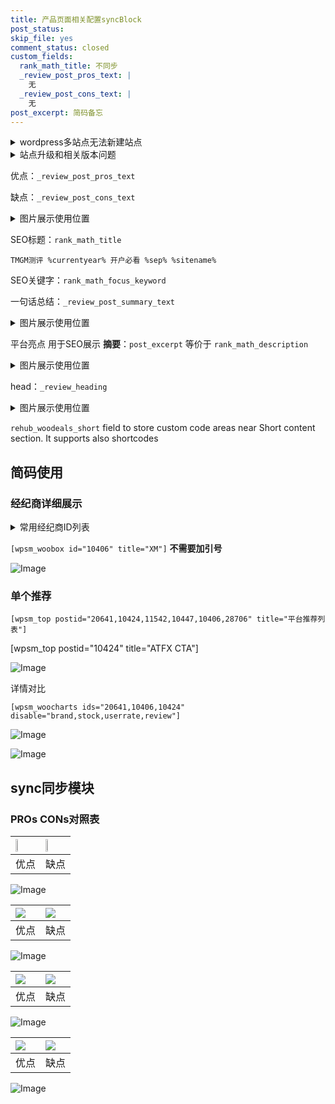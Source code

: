 ```yaml
---
title: 产品页面相关配置syncBlock
post_status: 
skip_file: yes
comment_status: closed
custom_fields:
  rank_math_title: 不同步
  _review_post_pros_text: |
    无
  _review_post_cons_text: |
    无
post_excerpt: 简码备忘
---
```

<details><summary>wordpress多站点无法新建站点</summary>

<li>和报错需要清理cookies一样的原因</li>
<li>wp-config.php里面<code>define( 'SUBDOMAIN_INSTALL', false );//子域名安装</code></li>
<li>新建子站点是用<code>define( 'SUBDOMAIN_INSTALL', true);//子域名安装</code> 完成以后，改成<code>false</code></li>
</details>

<details><summary>站点升级和相关版本问题</summary>

<p>wordpress：5.9.9
woocommerce：7.5.1
出现问题的地方：主题选项里面>><strong>Product layout >>compact style</strong></p>
<p>如何出现没有用过的字段 导致无法保存。先导出配置 然后进行修改，后面再次恢复即可。</p>
<p>出现部分字段无法显示时，需要返回默认布局后，对产品进行保存就好了。</p>
<p></p>
</details>

优点：`_review_post_pros_text`

缺点：`_review_post_cons_text`

<details><summary>图片展示使用位置</summary>

<img src="https://prod-files-secure.s3.us-west-2.amazonaws.com/39ed1227-6d7d-4570-be36-9ccd4a2c4241/f51d3d83-55d4-4bdf-9604-f37ec77ab556/Untitled.png?X-Amz-Algorithm=AWS4-HMAC-SHA256&X-Amz-Content-Sha256=UNSIGNED-PAYLOAD&X-Amz-Credential=ASIAZI2LB466QFBK6GJH%2F20250811%2Fus-west-2%2Fs3%2Faws4_request&X-Amz-Date=20250811T105518Z&X-Amz-Expires=3600&X-Amz-Security-Token=IQoJb3JpZ2luX2VjELP%2F%2F%2F%2F%2F%2F%2F%2F%2F%2FwEaCXVzLXdlc3QtMiJHMEUCIQDeGvnTbdL1jCt8yfPSN%2BS4imZpTeH23hM9MBKnbUnJXQIgWmk%2BTsdNxNxYcRy%2BNLKNRFLvyPU9wsSKhjWCJc07SaoqiAQI6%2F%2F%2F%2F%2F%2F%2F%2F%2F%2F%2FARAAGgw2Mzc0MjMxODM4MDUiDNqCE7rrfaThbhKhYCrcA%2F1oLMWn7dv6RAlnDruNj5NPM0hYPBV69fe7p6JzUJa6QVCb3PSmIGZ8UFeprydiTMUPIzmHBTon0yPwf%2FhgKPZI4mnRsxD9GvtFHSNvzkiF3TTUpqk0k8%2BwL1CRhoSyxLNBUAxPMsBSNSwx0Ham%2F2GtUexjg4y8UIcec%2BR6v5ZtsQC3PbndhebRpfRT2bTqfQf3cdAGFDXYrZHgAe9op2Hq2bO77q6gSs53p82vv75Ytn7EO3XPy6MgfQRvJu17ivZle01TV0BO2LW9osUg37wF7MBLrefmD8iMb%2BCxmz%2FOaMN5U2X4CkrtZltkvsuXsHowWbH7Bh%2FfEtvHz0mE5z72q2IL2UkD1MsNAVm6Astq7lSX49RqO4nO14dl3gyKX472Y1SVYePMvkWeovpd1EIfq%2BIziUwKfvJkaPSA%2FE2u72Ei7C4prVLwFW4pfJ7jjlnRPuz5NR9grd3tUklS7x6s0wzq3%2BtGxDvzmkYlUppxQ45WqBO35%2FmmvnQo%2BJ4%2FL%2BLbeLVbRzXw4ysuLUSH%2BD1pcQ1A5%2FQTOb2ULTmyv5o5ZthzVQVzKZkzlRobdQA%2F0bJDEuOz0t1jCVjOAhwZjOJ4DTjYTwjukn7UNqO%2BfsOy3WJv6AEFR%2B%2Fh6OdsMNeJ58QGOqUBSOydHibBBGf4WBto8OLHAm34x%2B6F4K9aDZQEB2P9o%2FZmgNlB5zt2f%2FBjASNw6XwJfs4iNC7gvInrr2EW%2BTFWf9cYPdZCK73NoRD8xF3HQYMsO980RO7e04ZOWF%2Fvf7C4YJH3Xjbk7MfEtY0%2B%2FYhsDAGD251%2FajmS9TniDvcaB%2FdcWD3y2hO%2BUxY%2BaODPfyxH%2Fw%2FpNg7vNqYeobnf%2B3%2Fpdu0C9ZhI&X-Amz-Signature=fdb10d00bb922441bc4beba05b5f3bb7a1add0c0b4ad0dee36e48fb4ba62a398&X-Amz-SignedHeaders=host&x-amz-checksum-mode=ENABLED&x-id=GetObject" alt="Image">
</details>

SEO标题：`rank_math_title`

`TMGM测评 %currentyear% 开户必看 %sep% %sitename%`

SEO关键字：`rank_math_focus_keyword`

一句话总结：`_review_post_summary_text`

<details><summary>图片展示使用位置</summary>

<img src="https://prod-files-secure.s3.us-west-2.amazonaws.com/39ed1227-6d7d-4570-be36-9ccd4a2c4241/4b96a922-296c-4f4e-8630-d1c870cbce01/Untitled.png?X-Amz-Algorithm=AWS4-HMAC-SHA256&X-Amz-Content-Sha256=UNSIGNED-PAYLOAD&X-Amz-Credential=ASIAZI2LB4664MIQMRCX%2F20250811%2Fus-west-2%2Fs3%2Faws4_request&X-Amz-Date=20250811T105521Z&X-Amz-Expires=3600&X-Amz-Security-Token=IQoJb3JpZ2luX2VjELP%2F%2F%2F%2F%2F%2F%2F%2F%2F%2FwEaCXVzLXdlc3QtMiJIMEYCIQDCy0GxVvFBPBwnxOmZGqSlQiWlncbGN6LUIDzp%2Bp%2F9WAIhAI9emK9cYXTmv7pSV%2Bb5lO7XZcJ7vVq3d2FbIBQ7uCSfKogECOz%2F%2F%2F%2F%2F%2F%2F%2F%2F%2FwEQABoMNjM3NDIzMTgzODA1IgxDF9HMnybDgjqYNA0q3AOOXC8nsoEK7zpNRR%2FpkMfaI1A1fY1DUu5DdDH5bYPYzNEao%2BQGcv%2Fie1yEQz%2F1npq6bWGGvwdIpgIICAa7PJ1cflJENrxTnoN2jUMOgUIo0WmOivetBMciRyLCe1GDCHuAdXkHy17kdABeHjAOTQF3MjQwez2FFdTDc0yE8rcsXsEDtfyYPO0pycoFjujRQLk5IlBGcCtHqlhBJckS0Q6VUFZhqXsNjSOQPBWj50wcg%2FDyatLQLI3o3e8iKg6uV4vErlzVOW%2B02Zntyc2YF1N4PaX6lMqRJnmrFLFtK88oqloJTtRhI0pscKKgx73NOW9JwJKjcBkCyKdLBuKWZgNCIcva2If%2BDkyqHJ%2FhDjWbWTEw%2BCcoXEcQDDGUvQmeqZgHNQfMRw3B96e%2F3EPDqmbrScxpK8M%2BI9oPzraPzbWc%2Fqy4ufVoAh4FzgGEcmWJ3GmdnzZdihO1PRFcSJbVbEU8RyO9y2cJZlQ%2B1nayxvgpAw6eNy3qHwvzcY6Q2po0hc51289W05kEL27BR66rUw5vdDUMwEl4iHJ%2BeZBro4ML82xh4Ej2XA1QW5Nckt6Q9Q8FfNDEsWb1Hn2ZH8Js0%2BOTlVetleHZenjkdoXmWdADIr0mZLO2HbDuUI6z9jCOiefEBjqkATP%2Bi8Lxh3cIwiD9w3XjgM2ODf55a%2B5RVk%2B6QEPox08inLZXU4Q%2BhoCzDUrEdAAPeg9BDGPYaC6T8tLBKtsHOV1k8XAxfFaog6uWF4Y8aQQsCmiTQKiOoGCg4r%2BCy6zpQP47OU9Aw3mIjPhxDhz9DWFe%2BdevWKj8TCCa36u%2FIAgsyGGRqMFDW4WUdr5lJjVCljbUUijKDK7EqkFsVACucxKcJS7b&X-Amz-Signature=0cdb22977f8fd5100cc1841e026561a5e5bb444776b1e7b4c511bb828ad95afb&X-Amz-SignedHeaders=host&x-amz-checksum-mode=ENABLED&x-id=GetObject" alt="Image">
</details>

平台亮点 用于SEO展示 **摘要**：`post_excerpt`  等价于 `rank_math_description`

<details><summary>图片展示使用位置</summary>

<img src="https://prod-files-secure.s3.us-west-2.amazonaws.com/39ed1227-6d7d-4570-be36-9ccd4a2c4241/1ee11f63-b60a-4dfe-a7a7-d58ff23b5d88/Untitled.png?X-Amz-Algorithm=AWS4-HMAC-SHA256&X-Amz-Content-Sha256=UNSIGNED-PAYLOAD&X-Amz-Credential=ASIAZI2LB466QKUSXRC4%2F20250811%2Fus-west-2%2Fs3%2Faws4_request&X-Amz-Date=20250811T105522Z&X-Amz-Expires=3600&X-Amz-Security-Token=IQoJb3JpZ2luX2VjELP%2F%2F%2F%2F%2F%2F%2F%2F%2F%2FwEaCXVzLXdlc3QtMiJHMEUCIHNk%2BGSMt0WZ%2FkEh79UNpIQNm1PQKjvlFcZpzgwmj5z5AiEAuLECdhUVZ8xnhJX%2B6we3ks8wFW0jPjvnEUgoClefxEgqiAQI6%2F%2F%2F%2F%2F%2F%2F%2F%2F%2F%2FARAAGgw2Mzc0MjMxODM4MDUiDIh7QX2c42tSuwjDoSrcA5RgllYYd1gdu6nM%2BU09TZZnSM836el4DAVCm6GFgCVO7E9TtX1Zb06uHls3qBhQ7QoLLkdG%2BMxUiIYrgzp3e5sTsHe%2BuB0sZcmLdrPW8givR3orfy7%2FxXreNfPixOmuZKJ3DcCy6BvtJ6GqOqfQjJK8%2BkFGDHvTT2ptBvHREP5eNbiXpySw16rf5ynmWIG7hAtqrC5u9RJlaiLPj9mljtx367bPnmiQ4XSNyrDBcOq%2BsJgMYSl9JYokETdvmyT%2FEfIVabtSLvfM8YNElK869EnIInHx8SR98CX1%2FL21IhKzOlZAoTmHSWiAZi5uRLdgVl1zjPnSeGRuS6nK4Im%2F%2FYFz%2FD5lGoo6MvKf%2FVymNtOeDiL2Ftt3XJg7qoMKm8QZVJ%2BIM93p1kBPh8Hz3KWRuhwC%2BayGERdoj0%2B6n8Gy8E7jo0BDoVg%2Fvf7shQBDP%2FiGPpZ4q1%2BAe%2FZPNRx76JbgH1Ne021wA7ISRdT2THsCM%2Bah86xmmEP0EbRYlAS%2F%2Bi6W8CNJ%2BcEVMqve5v%2FK77O%2B3McWonDKGPLYDVjE8cOpC5M7B15l4dJ4f3Q%2FJlQRG3KFFqNJdfvXxvt8doRss5AixU5qyGUz0UhaygM73dClXzhhcINTN0PQvrwl3dr6MMKJ58QGOqUBlFWNH77F6LZ8RtqAh%2F2nMxQGRBVJpI6aPa34GwjlU3VX%2FLxEPLDaHYNjnK99bBFenQZTVvZHoFRMekWQQSJa5%2Bps%2BZWWF%2FSYOI2696ZmaIqweSIoCy5Ws2FHs2yjk0ihxD8wXenaI68tbh3oWa3lDjWH7WMyPAFcRIu6145vcSwuP6eL9PVV%2FSdxrl7w6J4DB%2Bsn8nh%2BA3dQLcmNTZIBTpAyRaEc&X-Amz-Signature=9b26bebb78a0165d29ce9131c9270ae41409ec4ae5e06c2dfc53278ff6181968&X-Amz-SignedHeaders=host&x-amz-checksum-mode=ENABLED&x-id=GetObject" alt="Image">
<img src="https://prod-files-secure.s3.us-west-2.amazonaws.com/39ed1227-6d7d-4570-be36-9ccd4a2c4241/ad4118b5-78d8-4fbe-801e-3b29b5d99c01/Untitled.png?X-Amz-Algorithm=AWS4-HMAC-SHA256&X-Amz-Content-Sha256=UNSIGNED-PAYLOAD&X-Amz-Credential=ASIAZI2LB466QKUSXRC4%2F20250811%2Fus-west-2%2Fs3%2Faws4_request&X-Amz-Date=20250811T105522Z&X-Amz-Expires=3600&X-Amz-Security-Token=IQoJb3JpZ2luX2VjELP%2F%2F%2F%2F%2F%2F%2F%2F%2F%2FwEaCXVzLXdlc3QtMiJHMEUCIHNk%2BGSMt0WZ%2FkEh79UNpIQNm1PQKjvlFcZpzgwmj5z5AiEAuLECdhUVZ8xnhJX%2B6we3ks8wFW0jPjvnEUgoClefxEgqiAQI6%2F%2F%2F%2F%2F%2F%2F%2F%2F%2F%2FARAAGgw2Mzc0MjMxODM4MDUiDIh7QX2c42tSuwjDoSrcA5RgllYYd1gdu6nM%2BU09TZZnSM836el4DAVCm6GFgCVO7E9TtX1Zb06uHls3qBhQ7QoLLkdG%2BMxUiIYrgzp3e5sTsHe%2BuB0sZcmLdrPW8givR3orfy7%2FxXreNfPixOmuZKJ3DcCy6BvtJ6GqOqfQjJK8%2BkFGDHvTT2ptBvHREP5eNbiXpySw16rf5ynmWIG7hAtqrC5u9RJlaiLPj9mljtx367bPnmiQ4XSNyrDBcOq%2BsJgMYSl9JYokETdvmyT%2FEfIVabtSLvfM8YNElK869EnIInHx8SR98CX1%2FL21IhKzOlZAoTmHSWiAZi5uRLdgVl1zjPnSeGRuS6nK4Im%2F%2FYFz%2FD5lGoo6MvKf%2FVymNtOeDiL2Ftt3XJg7qoMKm8QZVJ%2BIM93p1kBPh8Hz3KWRuhwC%2BayGERdoj0%2B6n8Gy8E7jo0BDoVg%2Fvf7shQBDP%2FiGPpZ4q1%2BAe%2FZPNRx76JbgH1Ne021wA7ISRdT2THsCM%2Bah86xmmEP0EbRYlAS%2F%2Bi6W8CNJ%2BcEVMqve5v%2FK77O%2B3McWonDKGPLYDVjE8cOpC5M7B15l4dJ4f3Q%2FJlQRG3KFFqNJdfvXxvt8doRss5AixU5qyGUz0UhaygM73dClXzhhcINTN0PQvrwl3dr6MMKJ58QGOqUBlFWNH77F6LZ8RtqAh%2F2nMxQGRBVJpI6aPa34GwjlU3VX%2FLxEPLDaHYNjnK99bBFenQZTVvZHoFRMekWQQSJa5%2Bps%2BZWWF%2FSYOI2696ZmaIqweSIoCy5Ws2FHs2yjk0ihxD8wXenaI68tbh3oWa3lDjWH7WMyPAFcRIu6145vcSwuP6eL9PVV%2FSdxrl7w6J4DB%2Bsn8nh%2BA3dQLcmNTZIBTpAyRaEc&X-Amz-Signature=c7d85a653e0e1889ba4a733895966c7e83a7174e7f17975a36aca914c4a6008d&X-Amz-SignedHeaders=host&x-amz-checksum-mode=ENABLED&x-id=GetObject" alt="Image">
<img src="https://prod-files-secure.s3.us-west-2.amazonaws.com/39ed1227-6d7d-4570-be36-9ccd4a2c4241/a38cf7c9-a79c-4b64-9e94-13589fe0758b/Untitled.png?X-Amz-Algorithm=AWS4-HMAC-SHA256&X-Amz-Content-Sha256=UNSIGNED-PAYLOAD&X-Amz-Credential=ASIAZI2LB466QKUSXRC4%2F20250811%2Fus-west-2%2Fs3%2Faws4_request&X-Amz-Date=20250811T105522Z&X-Amz-Expires=3600&X-Amz-Security-Token=IQoJb3JpZ2luX2VjELP%2F%2F%2F%2F%2F%2F%2F%2F%2F%2FwEaCXVzLXdlc3QtMiJHMEUCIHNk%2BGSMt0WZ%2FkEh79UNpIQNm1PQKjvlFcZpzgwmj5z5AiEAuLECdhUVZ8xnhJX%2B6we3ks8wFW0jPjvnEUgoClefxEgqiAQI6%2F%2F%2F%2F%2F%2F%2F%2F%2F%2F%2FARAAGgw2Mzc0MjMxODM4MDUiDIh7QX2c42tSuwjDoSrcA5RgllYYd1gdu6nM%2BU09TZZnSM836el4DAVCm6GFgCVO7E9TtX1Zb06uHls3qBhQ7QoLLkdG%2BMxUiIYrgzp3e5sTsHe%2BuB0sZcmLdrPW8givR3orfy7%2FxXreNfPixOmuZKJ3DcCy6BvtJ6GqOqfQjJK8%2BkFGDHvTT2ptBvHREP5eNbiXpySw16rf5ynmWIG7hAtqrC5u9RJlaiLPj9mljtx367bPnmiQ4XSNyrDBcOq%2BsJgMYSl9JYokETdvmyT%2FEfIVabtSLvfM8YNElK869EnIInHx8SR98CX1%2FL21IhKzOlZAoTmHSWiAZi5uRLdgVl1zjPnSeGRuS6nK4Im%2F%2FYFz%2FD5lGoo6MvKf%2FVymNtOeDiL2Ftt3XJg7qoMKm8QZVJ%2BIM93p1kBPh8Hz3KWRuhwC%2BayGERdoj0%2B6n8Gy8E7jo0BDoVg%2Fvf7shQBDP%2FiGPpZ4q1%2BAe%2FZPNRx76JbgH1Ne021wA7ISRdT2THsCM%2Bah86xmmEP0EbRYlAS%2F%2Bi6W8CNJ%2BcEVMqve5v%2FK77O%2B3McWonDKGPLYDVjE8cOpC5M7B15l4dJ4f3Q%2FJlQRG3KFFqNJdfvXxvt8doRss5AixU5qyGUz0UhaygM73dClXzhhcINTN0PQvrwl3dr6MMKJ58QGOqUBlFWNH77F6LZ8RtqAh%2F2nMxQGRBVJpI6aPa34GwjlU3VX%2FLxEPLDaHYNjnK99bBFenQZTVvZHoFRMekWQQSJa5%2Bps%2BZWWF%2FSYOI2696ZmaIqweSIoCy5Ws2FHs2yjk0ihxD8wXenaI68tbh3oWa3lDjWH7WMyPAFcRIu6145vcSwuP6eL9PVV%2FSdxrl7w6J4DB%2Bsn8nh%2BA3dQLcmNTZIBTpAyRaEc&X-Amz-Signature=efdb1760d4b4f6fb9d1a20ee9f7b5dc1eb57062763c38bcade91d65447896f8f&X-Amz-SignedHeaders=host&x-amz-checksum-mode=ENABLED&x-id=GetObject" alt="Image">
<img src="https://prod-files-secure.s3.us-west-2.amazonaws.com/39ed1227-6d7d-4570-be36-9ccd4a2c4241/7da6fc1e-d2ac-42ae-8c75-cb5749aa18f6/Untitled.png?X-Amz-Algorithm=AWS4-HMAC-SHA256&X-Amz-Content-Sha256=UNSIGNED-PAYLOAD&X-Amz-Credential=ASIAZI2LB466QKUSXRC4%2F20250811%2Fus-west-2%2Fs3%2Faws4_request&X-Amz-Date=20250811T105522Z&X-Amz-Expires=3600&X-Amz-Security-Token=IQoJb3JpZ2luX2VjELP%2F%2F%2F%2F%2F%2F%2F%2F%2F%2FwEaCXVzLXdlc3QtMiJHMEUCIHNk%2BGSMt0WZ%2FkEh79UNpIQNm1PQKjvlFcZpzgwmj5z5AiEAuLECdhUVZ8xnhJX%2B6we3ks8wFW0jPjvnEUgoClefxEgqiAQI6%2F%2F%2F%2F%2F%2F%2F%2F%2F%2F%2FARAAGgw2Mzc0MjMxODM4MDUiDIh7QX2c42tSuwjDoSrcA5RgllYYd1gdu6nM%2BU09TZZnSM836el4DAVCm6GFgCVO7E9TtX1Zb06uHls3qBhQ7QoLLkdG%2BMxUiIYrgzp3e5sTsHe%2BuB0sZcmLdrPW8givR3orfy7%2FxXreNfPixOmuZKJ3DcCy6BvtJ6GqOqfQjJK8%2BkFGDHvTT2ptBvHREP5eNbiXpySw16rf5ynmWIG7hAtqrC5u9RJlaiLPj9mljtx367bPnmiQ4XSNyrDBcOq%2BsJgMYSl9JYokETdvmyT%2FEfIVabtSLvfM8YNElK869EnIInHx8SR98CX1%2FL21IhKzOlZAoTmHSWiAZi5uRLdgVl1zjPnSeGRuS6nK4Im%2F%2FYFz%2FD5lGoo6MvKf%2FVymNtOeDiL2Ftt3XJg7qoMKm8QZVJ%2BIM93p1kBPh8Hz3KWRuhwC%2BayGERdoj0%2B6n8Gy8E7jo0BDoVg%2Fvf7shQBDP%2FiGPpZ4q1%2BAe%2FZPNRx76JbgH1Ne021wA7ISRdT2THsCM%2Bah86xmmEP0EbRYlAS%2F%2Bi6W8CNJ%2BcEVMqve5v%2FK77O%2B3McWonDKGPLYDVjE8cOpC5M7B15l4dJ4f3Q%2FJlQRG3KFFqNJdfvXxvt8doRss5AixU5qyGUz0UhaygM73dClXzhhcINTN0PQvrwl3dr6MMKJ58QGOqUBlFWNH77F6LZ8RtqAh%2F2nMxQGRBVJpI6aPa34GwjlU3VX%2FLxEPLDaHYNjnK99bBFenQZTVvZHoFRMekWQQSJa5%2Bps%2BZWWF%2FSYOI2696ZmaIqweSIoCy5Ws2FHs2yjk0ihxD8wXenaI68tbh3oWa3lDjWH7WMyPAFcRIu6145vcSwuP6eL9PVV%2FSdxrl7w6J4DB%2Bsn8nh%2BA3dQLcmNTZIBTpAyRaEc&X-Amz-Signature=a019db2d67806556cde16a35858b1d70aaeb8ddd4bf87cfe000bf116cf180261&X-Amz-SignedHeaders=host&x-amz-checksum-mode=ENABLED&x-id=GetObject" alt="Image">
<img src="https://prod-files-secure.s3.us-west-2.amazonaws.com/39ed1227-6d7d-4570-be36-9ccd4a2c4241/7e97f40a-eaee-47f5-b2f9-475f96808fa7/Untitled.png?X-Amz-Algorithm=AWS4-HMAC-SHA256&X-Amz-Content-Sha256=UNSIGNED-PAYLOAD&X-Amz-Credential=ASIAZI2LB466QKUSXRC4%2F20250811%2Fus-west-2%2Fs3%2Faws4_request&X-Amz-Date=20250811T105522Z&X-Amz-Expires=3600&X-Amz-Security-Token=IQoJb3JpZ2luX2VjELP%2F%2F%2F%2F%2F%2F%2F%2F%2F%2FwEaCXVzLXdlc3QtMiJHMEUCIHNk%2BGSMt0WZ%2FkEh79UNpIQNm1PQKjvlFcZpzgwmj5z5AiEAuLECdhUVZ8xnhJX%2B6we3ks8wFW0jPjvnEUgoClefxEgqiAQI6%2F%2F%2F%2F%2F%2F%2F%2F%2F%2F%2FARAAGgw2Mzc0MjMxODM4MDUiDIh7QX2c42tSuwjDoSrcA5RgllYYd1gdu6nM%2BU09TZZnSM836el4DAVCm6GFgCVO7E9TtX1Zb06uHls3qBhQ7QoLLkdG%2BMxUiIYrgzp3e5sTsHe%2BuB0sZcmLdrPW8givR3orfy7%2FxXreNfPixOmuZKJ3DcCy6BvtJ6GqOqfQjJK8%2BkFGDHvTT2ptBvHREP5eNbiXpySw16rf5ynmWIG7hAtqrC5u9RJlaiLPj9mljtx367bPnmiQ4XSNyrDBcOq%2BsJgMYSl9JYokETdvmyT%2FEfIVabtSLvfM8YNElK869EnIInHx8SR98CX1%2FL21IhKzOlZAoTmHSWiAZi5uRLdgVl1zjPnSeGRuS6nK4Im%2F%2FYFz%2FD5lGoo6MvKf%2FVymNtOeDiL2Ftt3XJg7qoMKm8QZVJ%2BIM93p1kBPh8Hz3KWRuhwC%2BayGERdoj0%2B6n8Gy8E7jo0BDoVg%2Fvf7shQBDP%2FiGPpZ4q1%2BAe%2FZPNRx76JbgH1Ne021wA7ISRdT2THsCM%2Bah86xmmEP0EbRYlAS%2F%2Bi6W8CNJ%2BcEVMqve5v%2FK77O%2B3McWonDKGPLYDVjE8cOpC5M7B15l4dJ4f3Q%2FJlQRG3KFFqNJdfvXxvt8doRss5AixU5qyGUz0UhaygM73dClXzhhcINTN0PQvrwl3dr6MMKJ58QGOqUBlFWNH77F6LZ8RtqAh%2F2nMxQGRBVJpI6aPa34GwjlU3VX%2FLxEPLDaHYNjnK99bBFenQZTVvZHoFRMekWQQSJa5%2Bps%2BZWWF%2FSYOI2696ZmaIqweSIoCy5Ws2FHs2yjk0ihxD8wXenaI68tbh3oWa3lDjWH7WMyPAFcRIu6145vcSwuP6eL9PVV%2FSdxrl7w6J4DB%2Bsn8nh%2BA3dQLcmNTZIBTpAyRaEc&X-Amz-Signature=f74a9bc6dab31ab06d69a0fdf0fbe87fc36bd58418e97bf51942c43bd5a9a401&X-Amz-SignedHeaders=host&x-amz-checksum-mode=ENABLED&x-id=GetObject" alt="Image">
</details>

head：`_review_heading`

<details><summary>图片展示使用位置</summary>

<img src="https://prod-files-secure.s3.us-west-2.amazonaws.com/39ed1227-6d7d-4570-be36-9ccd4a2c4241/3a4650ad-9887-415c-889a-edd51fa54f27/Untitled.png?X-Amz-Algorithm=AWS4-HMAC-SHA256&X-Amz-Content-Sha256=UNSIGNED-PAYLOAD&X-Amz-Credential=ASIAZI2LB466ZE77EOMK%2F20250811%2Fus-west-2%2Fs3%2Faws4_request&X-Amz-Date=20250811T105522Z&X-Amz-Expires=3600&X-Amz-Security-Token=IQoJb3JpZ2luX2VjELP%2F%2F%2F%2F%2F%2F%2F%2F%2F%2FwEaCXVzLXdlc3QtMiJHMEUCIQDD%2BrezoH2wh7epDFW6gxhMrCMoTTWG6IEJx2PNTo733gIgaFSWAnsseNaHf34XIL6EywZLRV74Y30f%2FA%2FEYID0Gf8qiAQI6%2F%2F%2F%2F%2F%2F%2F%2F%2F%2F%2FARAAGgw2Mzc0MjMxODM4MDUiDP4mvixC%2BBMkynftvyrcAxuVDI9tNv5xYW4OuSrSAisgUAdFdC3lKR8fZuxEUhk1qjHRfGlXV9xxiiLV3giUWDwYX%2BN4uM%2FeHH1pMTnxxXBzTiJGRzLFGvva4sqlxwE6t34dZy%2ByAxBI%2BBKCvDmRdQLFUqr8QgICLKpvqWXu3hC11CKSuylq81%2BoXWa0kXGxty%2Fa4eqMy5%2BVUaMXQ4llx41meZozovPQIs%2Fqo91b9KJ%2FsBSTiAaeXg0A%2FcD3R5%2BHkRCDMUJ0%2F1NIXWDO11f2NEs1hcj5Qifd9uQ8pO5aMAYUO9UaXxbkBbz9QTMhTn1WbYJtALtKlK2rZAS6OFtBmltZs7Noe2ZZjFuo4Pn5QnUeOFaTSIOCjHCT0wAKXWyBgZD%2Bd56F0mvZfqh%2FAwexwVNxx7BR0LbXIpakx%2BQGnw61wOxQ58ooNJ6waIGseyfoGFG7TPGV9I%2F11oCykEPbdRpOoWMn0YpCnZ3lNX0sDFWkrgVVD7nS2lk1ucBu4rVWxLLYRYj2hvxqZQVQW0W2ytHWoIJoAfb3OzZPZQaCCle0SPXy3BTgfj34uFbBoP%2FhmdqptUV8Ha%2FdarUXLa5Pi%2BWkW%2BENKCLVJ8D%2B531zOHWfhj%2BrVCEoNoy3P9BNiTemBSeu1FApT%2BOAbm0AMImJ58QGOqUBorCRI%2BvAHs7sT4q6ERtK%2FjlYpF8nO6t3%2BR%2BGQMXZAjNqAcU4%2FwEQBbk3sh%2F7fk1uCD6u7UlOKXMmL5HwfgSmX%2BzEcGaeVDrtcqR1cAZf4Y4shhctv2sVLUVsT4LdpQM6CCFN%2FuG55E0Rg2EPPyAqFFM1rQX5OijWAWegvuFiSiuo3X06wvyCs1notRVm1%2F1Qmy0exA5ykAh93tfBHNLNTjnUWQMg&X-Amz-Signature=ed62552804e94ba84268097e062ffb63441e613c5244b197047e2cec6423a30c&X-Amz-SignedHeaders=host&x-amz-checksum-mode=ENABLED&x-id=GetObject" alt="Image">
</details>

`rehub_woodeals_short`	field to store custom code areas near Short content section. It supports also shortcodes



## 简码使用

### 经纪商详细展示

<details><summary>常用经纪商ID列表</summary>

<pre><code class="php">嘉盛 ===> 20641  [wpsm_woobox id="20641" title="嘉盛"]
易信easymarkets ===> 11542  [wpsm_woobox id="11542" title="易信easymarkets"]
ATFX外汇 ===> 10424  [wpsm_woobox id="10424" title="ATFX"]
XM ===> 10406  [wpsm_woobox id="10406" title="XM"]
TMGM ===> 29622  [wpsm_woobox id="29622" title="TMGM"]
HYCM ===> 10447  [wpsm_woobox id="10447" title="HYCM"]
fpmarkets澳福外汇 ===> 20639  [wpsm_woobox id="20639" title="fpmarkets澳福外汇"]</code></pre>
</details>

`[wpsm_woobox id="10406" title="XM"]` **不需要加引号**

![Image](https://prod-files-secure.s3.us-west-2.amazonaws.com/39ed1227-6d7d-4570-be36-9ccd4a2c4241/4f898f9d-0fa7-4e43-acd3-ac6bc7be575a/Untitled.png?X-Amz-Algorithm=AWS4-HMAC-SHA256&X-Amz-Content-Sha256=UNSIGNED-PAYLOAD&X-Amz-Credential=ASIAZI2LB466YAB2UGJ2%2F20250811%2Fus-west-2%2Fs3%2Faws4_request&X-Amz-Date=20250811T105517Z&X-Amz-Expires=3600&X-Amz-Security-Token=IQoJb3JpZ2luX2VjELP%2F%2F%2F%2F%2F%2F%2F%2F%2F%2FwEaCXVzLXdlc3QtMiJGMEQCIA%2FgOSbyVwrXcGadWolQ4nTq6CN7tUwvFbJuVklSry0iAiBzFB0yYqQPycliRXz%2FWGSDcm5s4wO4c%2FHyNBLtWRVmQyqIBAjs%2F%2F%2F%2F%2F%2F%2F%2F%2F%2F8BEAAaDDYzNzQyMzE4MzgwNSIMwgDtHpoWcWypGSyRKtwDITV2h2YnuFdDm1zVJdE7yo4bF5HjQ2VZ7Icr%2BmpA9K0tGBJrkJR%2FctB7qXejgzYkIWcndio77RY5l2tjkBvPa8O4nbsAwaPT9NDl6o4tuZrHD441yNwP7McqrDYOptfNjv1sv1r84KqWZiBBSej1k7a%2FVOCkdc%2BLcUy8CyvQCSa37DbVIrl2VllRbJimmVWue50zd4UDhv%2Fb8udZevEfhwYVc7s4oq7Ls6CrCuleneVjJEMCm7c%2BLkXlXZcbqqJhPBESAMX6rW3kI7NwbZHKn%2Be7dWOMeUEJ1Uc32oHOHASq5PUgHNJCqDKcEx4OqSfgsZi67rfdfur4MLRc1OZDBtI%2FGOHYcRFUtgIqgiUnLtoYv4drCn4zZ9120LeMmgraq0PPFtCaFlEqMn7%2F1Z7oYbolu5xo2FjStHbyalSY7gwKXA4I7O6itiVYAHCXlAtIrihkkRDMLZ0Wia8TqgA7qeUQmbyQHbAhETj5Oi%2BhAaGTmuSxOaJznFR%2F1vbTfEr%2Bn312FaIRwg4BeXcRYQscF1tWNidrkpzZD3uHujh0r3YSeWOhZVajldH%2FRyOJC6uuNgnzPMOBMGIL%2Bgeu0Qm4JU3GHS%2FjPt3E%2Bn5zXU12DCba8%2BM2%2B5dS0K9mTXkw7YjnxAY6pgE75leeZO6sfIJwsCiQb8PBZkaOpejaDm0kfcBWii6EeUYbZ1fv7czEsAYzAzAkMwgxIfnrt7Jegw9VwgS%2FuwhE90YCc3hMOT05IhPwTHjfU0tLHEByyemoeknduPJgQL4EWHu%2BQDuvOTDqmZbar%2FnxuBdQM%2Bixk%2B1ogjYmwZH1ecMi1DY5alkz3lsdlGcrw4Tp2Iyds88W2QN6VMKefy0IzXdCWQsV&X-Amz-Signature=d7119d76967c30b728f53d554dfdc4ef725b555ec7adb88a3ca5be6c3397f3c9&X-Amz-SignedHeaders=host&x-amz-checksum-mode=ENABLED&x-id=GetObject)

### 单个推荐
`[wpsm_top postid="20641,10424,11542,10447,10406,28706" title="平台推荐列表"]`

[wpsm_top postid="10424" title="ATFX CTA"]

![Image](https://prod-files-secure.s3.us-west-2.amazonaws.com/39ed1227-6d7d-4570-be36-9ccd4a2c4241/5ac620dc-51a8-48b6-b55d-91f47299193c/Untitled.png?X-Amz-Algorithm=AWS4-HMAC-SHA256&X-Amz-Content-Sha256=UNSIGNED-PAYLOAD&X-Amz-Credential=ASIAZI2LB466YAB2UGJ2%2F20250811%2Fus-west-2%2Fs3%2Faws4_request&X-Amz-Date=20250811T105517Z&X-Amz-Expires=3600&X-Amz-Security-Token=IQoJb3JpZ2luX2VjELP%2F%2F%2F%2F%2F%2F%2F%2F%2F%2FwEaCXVzLXdlc3QtMiJGMEQCIA%2FgOSbyVwrXcGadWolQ4nTq6CN7tUwvFbJuVklSry0iAiBzFB0yYqQPycliRXz%2FWGSDcm5s4wO4c%2FHyNBLtWRVmQyqIBAjs%2F%2F%2F%2F%2F%2F%2F%2F%2F%2F8BEAAaDDYzNzQyMzE4MzgwNSIMwgDtHpoWcWypGSyRKtwDITV2h2YnuFdDm1zVJdE7yo4bF5HjQ2VZ7Icr%2BmpA9K0tGBJrkJR%2FctB7qXejgzYkIWcndio77RY5l2tjkBvPa8O4nbsAwaPT9NDl6o4tuZrHD441yNwP7McqrDYOptfNjv1sv1r84KqWZiBBSej1k7a%2FVOCkdc%2BLcUy8CyvQCSa37DbVIrl2VllRbJimmVWue50zd4UDhv%2Fb8udZevEfhwYVc7s4oq7Ls6CrCuleneVjJEMCm7c%2BLkXlXZcbqqJhPBESAMX6rW3kI7NwbZHKn%2Be7dWOMeUEJ1Uc32oHOHASq5PUgHNJCqDKcEx4OqSfgsZi67rfdfur4MLRc1OZDBtI%2FGOHYcRFUtgIqgiUnLtoYv4drCn4zZ9120LeMmgraq0PPFtCaFlEqMn7%2F1Z7oYbolu5xo2FjStHbyalSY7gwKXA4I7O6itiVYAHCXlAtIrihkkRDMLZ0Wia8TqgA7qeUQmbyQHbAhETj5Oi%2BhAaGTmuSxOaJznFR%2F1vbTfEr%2Bn312FaIRwg4BeXcRYQscF1tWNidrkpzZD3uHujh0r3YSeWOhZVajldH%2FRyOJC6uuNgnzPMOBMGIL%2Bgeu0Qm4JU3GHS%2FjPt3E%2Bn5zXU12DCba8%2BM2%2B5dS0K9mTXkw7YjnxAY6pgE75leeZO6sfIJwsCiQb8PBZkaOpejaDm0kfcBWii6EeUYbZ1fv7czEsAYzAzAkMwgxIfnrt7Jegw9VwgS%2FuwhE90YCc3hMOT05IhPwTHjfU0tLHEByyemoeknduPJgQL4EWHu%2BQDuvOTDqmZbar%2FnxuBdQM%2Bixk%2B1ogjYmwZH1ecMi1DY5alkz3lsdlGcrw4Tp2Iyds88W2QN6VMKefy0IzXdCWQsV&X-Amz-Signature=e2b4b8ec860ab1a0053cc6b3446593b7c7014d6ed234503fc4bc99a9fa5c7661&X-Amz-SignedHeaders=host&x-amz-checksum-mode=ENABLED&x-id=GetObject)

详情对比

`[wpsm_woocharts ids="20641,10406,10424" disable="brand,stock,userrate,review"]`

![Image](https://prod-files-secure.s3.us-west-2.amazonaws.com/39ed1227-6d7d-4570-be36-9ccd4a2c4241/bf3ba45f-b9f3-4295-8aef-b4a495fd25f4/Untitled.png?X-Amz-Algorithm=AWS4-HMAC-SHA256&X-Amz-Content-Sha256=UNSIGNED-PAYLOAD&X-Amz-Credential=ASIAZI2LB466YAB2UGJ2%2F20250811%2Fus-west-2%2Fs3%2Faws4_request&X-Amz-Date=20250811T105517Z&X-Amz-Expires=3600&X-Amz-Security-Token=IQoJb3JpZ2luX2VjELP%2F%2F%2F%2F%2F%2F%2F%2F%2F%2FwEaCXVzLXdlc3QtMiJGMEQCIA%2FgOSbyVwrXcGadWolQ4nTq6CN7tUwvFbJuVklSry0iAiBzFB0yYqQPycliRXz%2FWGSDcm5s4wO4c%2FHyNBLtWRVmQyqIBAjs%2F%2F%2F%2F%2F%2F%2F%2F%2F%2F8BEAAaDDYzNzQyMzE4MzgwNSIMwgDtHpoWcWypGSyRKtwDITV2h2YnuFdDm1zVJdE7yo4bF5HjQ2VZ7Icr%2BmpA9K0tGBJrkJR%2FctB7qXejgzYkIWcndio77RY5l2tjkBvPa8O4nbsAwaPT9NDl6o4tuZrHD441yNwP7McqrDYOptfNjv1sv1r84KqWZiBBSej1k7a%2FVOCkdc%2BLcUy8CyvQCSa37DbVIrl2VllRbJimmVWue50zd4UDhv%2Fb8udZevEfhwYVc7s4oq7Ls6CrCuleneVjJEMCm7c%2BLkXlXZcbqqJhPBESAMX6rW3kI7NwbZHKn%2Be7dWOMeUEJ1Uc32oHOHASq5PUgHNJCqDKcEx4OqSfgsZi67rfdfur4MLRc1OZDBtI%2FGOHYcRFUtgIqgiUnLtoYv4drCn4zZ9120LeMmgraq0PPFtCaFlEqMn7%2F1Z7oYbolu5xo2FjStHbyalSY7gwKXA4I7O6itiVYAHCXlAtIrihkkRDMLZ0Wia8TqgA7qeUQmbyQHbAhETj5Oi%2BhAaGTmuSxOaJznFR%2F1vbTfEr%2Bn312FaIRwg4BeXcRYQscF1tWNidrkpzZD3uHujh0r3YSeWOhZVajldH%2FRyOJC6uuNgnzPMOBMGIL%2Bgeu0Qm4JU3GHS%2FjPt3E%2Bn5zXU12DCba8%2BM2%2B5dS0K9mTXkw7YjnxAY6pgE75leeZO6sfIJwsCiQb8PBZkaOpejaDm0kfcBWii6EeUYbZ1fv7czEsAYzAzAkMwgxIfnrt7Jegw9VwgS%2FuwhE90YCc3hMOT05IhPwTHjfU0tLHEByyemoeknduPJgQL4EWHu%2BQDuvOTDqmZbar%2FnxuBdQM%2Bixk%2B1ogjYmwZH1ecMi1DY5alkz3lsdlGcrw4Tp2Iyds88W2QN6VMKefy0IzXdCWQsV&X-Amz-Signature=697197a9bf2e37616a71f0b4414fee4cec56fe89255d02a9de921d822fbab0a7&X-Amz-SignedHeaders=host&x-amz-checksum-mode=ENABLED&x-id=GetObject)

![Image](https://prod-files-secure.s3.us-west-2.amazonaws.com/39ed1227-6d7d-4570-be36-9ccd4a2c4241/30bc56ef-f383-4b48-9768-2ebc9e436ec0/Untitled.png?X-Amz-Algorithm=AWS4-HMAC-SHA256&X-Amz-Content-Sha256=UNSIGNED-PAYLOAD&X-Amz-Credential=ASIAZI2LB466YAB2UGJ2%2F20250811%2Fus-west-2%2Fs3%2Faws4_request&X-Amz-Date=20250811T105517Z&X-Amz-Expires=3600&X-Amz-Security-Token=IQoJb3JpZ2luX2VjELP%2F%2F%2F%2F%2F%2F%2F%2F%2F%2FwEaCXVzLXdlc3QtMiJGMEQCIA%2FgOSbyVwrXcGadWolQ4nTq6CN7tUwvFbJuVklSry0iAiBzFB0yYqQPycliRXz%2FWGSDcm5s4wO4c%2FHyNBLtWRVmQyqIBAjs%2F%2F%2F%2F%2F%2F%2F%2F%2F%2F8BEAAaDDYzNzQyMzE4MzgwNSIMwgDtHpoWcWypGSyRKtwDITV2h2YnuFdDm1zVJdE7yo4bF5HjQ2VZ7Icr%2BmpA9K0tGBJrkJR%2FctB7qXejgzYkIWcndio77RY5l2tjkBvPa8O4nbsAwaPT9NDl6o4tuZrHD441yNwP7McqrDYOptfNjv1sv1r84KqWZiBBSej1k7a%2FVOCkdc%2BLcUy8CyvQCSa37DbVIrl2VllRbJimmVWue50zd4UDhv%2Fb8udZevEfhwYVc7s4oq7Ls6CrCuleneVjJEMCm7c%2BLkXlXZcbqqJhPBESAMX6rW3kI7NwbZHKn%2Be7dWOMeUEJ1Uc32oHOHASq5PUgHNJCqDKcEx4OqSfgsZi67rfdfur4MLRc1OZDBtI%2FGOHYcRFUtgIqgiUnLtoYv4drCn4zZ9120LeMmgraq0PPFtCaFlEqMn7%2F1Z7oYbolu5xo2FjStHbyalSY7gwKXA4I7O6itiVYAHCXlAtIrihkkRDMLZ0Wia8TqgA7qeUQmbyQHbAhETj5Oi%2BhAaGTmuSxOaJznFR%2F1vbTfEr%2Bn312FaIRwg4BeXcRYQscF1tWNidrkpzZD3uHujh0r3YSeWOhZVajldH%2FRyOJC6uuNgnzPMOBMGIL%2Bgeu0Qm4JU3GHS%2FjPt3E%2Bn5zXU12DCba8%2BM2%2B5dS0K9mTXkw7YjnxAY6pgE75leeZO6sfIJwsCiQb8PBZkaOpejaDm0kfcBWii6EeUYbZ1fv7czEsAYzAzAkMwgxIfnrt7Jegw9VwgS%2FuwhE90YCc3hMOT05IhPwTHjfU0tLHEByyemoeknduPJgQL4EWHu%2BQDuvOTDqmZbar%2FnxuBdQM%2Bixk%2B1ogjYmwZH1ecMi1DY5alkz3lsdlGcrw4Tp2Iyds88W2QN6VMKefy0IzXdCWQsV&X-Amz-Signature=c7e5a2132be042e78317166f96d1da5aea79aba28bc493c489124fc1a784cf27&X-Amz-SignedHeaders=host&x-amz-checksum-mode=ENABLED&x-id=GetObject)

## sync同步模块

### PROs CONs对照表

| <img src="https://cdn.ifttt.fun/gh/jarlin8/OSS@main/icons/customize/pros.svg" height="auto" width="37.3%"> | <img src="https://cdn.ifttt.fun/gh/jarlin8/OSS@main/icons/customize/cons.svg" height="auto" width="28.8%"> |
| :--- | :--- |
| 优点 | 缺点 |

![Image](https://prod-files-secure.s3.us-west-2.amazonaws.com/39ed1227-6d7d-4570-be36-9ccd4a2c4241/8742b755-dfb5-4004-9a5f-d6e561664bd8/Untitled.png?X-Amz-Algorithm=AWS4-HMAC-SHA256&X-Amz-Content-Sha256=UNSIGNED-PAYLOAD&X-Amz-Credential=ASIAZI2LB466YAB2UGJ2%2F20250811%2Fus-west-2%2Fs3%2Faws4_request&X-Amz-Date=20250811T105517Z&X-Amz-Expires=3600&X-Amz-Security-Token=IQoJb3JpZ2luX2VjELP%2F%2F%2F%2F%2F%2F%2F%2F%2F%2FwEaCXVzLXdlc3QtMiJGMEQCIA%2FgOSbyVwrXcGadWolQ4nTq6CN7tUwvFbJuVklSry0iAiBzFB0yYqQPycliRXz%2FWGSDcm5s4wO4c%2FHyNBLtWRVmQyqIBAjs%2F%2F%2F%2F%2F%2F%2F%2F%2F%2F8BEAAaDDYzNzQyMzE4MzgwNSIMwgDtHpoWcWypGSyRKtwDITV2h2YnuFdDm1zVJdE7yo4bF5HjQ2VZ7Icr%2BmpA9K0tGBJrkJR%2FctB7qXejgzYkIWcndio77RY5l2tjkBvPa8O4nbsAwaPT9NDl6o4tuZrHD441yNwP7McqrDYOptfNjv1sv1r84KqWZiBBSej1k7a%2FVOCkdc%2BLcUy8CyvQCSa37DbVIrl2VllRbJimmVWue50zd4UDhv%2Fb8udZevEfhwYVc7s4oq7Ls6CrCuleneVjJEMCm7c%2BLkXlXZcbqqJhPBESAMX6rW3kI7NwbZHKn%2Be7dWOMeUEJ1Uc32oHOHASq5PUgHNJCqDKcEx4OqSfgsZi67rfdfur4MLRc1OZDBtI%2FGOHYcRFUtgIqgiUnLtoYv4drCn4zZ9120LeMmgraq0PPFtCaFlEqMn7%2F1Z7oYbolu5xo2FjStHbyalSY7gwKXA4I7O6itiVYAHCXlAtIrihkkRDMLZ0Wia8TqgA7qeUQmbyQHbAhETj5Oi%2BhAaGTmuSxOaJznFR%2F1vbTfEr%2Bn312FaIRwg4BeXcRYQscF1tWNidrkpzZD3uHujh0r3YSeWOhZVajldH%2FRyOJC6uuNgnzPMOBMGIL%2Bgeu0Qm4JU3GHS%2FjPt3E%2Bn5zXU12DCba8%2BM2%2B5dS0K9mTXkw7YjnxAY6pgE75leeZO6sfIJwsCiQb8PBZkaOpejaDm0kfcBWii6EeUYbZ1fv7czEsAYzAzAkMwgxIfnrt7Jegw9VwgS%2FuwhE90YCc3hMOT05IhPwTHjfU0tLHEByyemoeknduPJgQL4EWHu%2BQDuvOTDqmZbar%2FnxuBdQM%2Bixk%2B1ogjYmwZH1ecMi1DY5alkz3lsdlGcrw4Tp2Iyds88W2QN6VMKefy0IzXdCWQsV&X-Amz-Signature=77072339606b52ff1c41da75aae90a56b696464d7942cd5c3ed9acbd8abc9b08&X-Amz-SignedHeaders=host&x-amz-checksum-mode=ENABLED&x-id=GetObject)

| <img src="https://cdn.ifttt.fun/gh/jarlin8/OSS@main/icons/customize/pros1.svg" height="auto"> | <img src="https://cdn.ifttt.fun/gh/jarlin8/OSS@main/icons/customize/cons1.svg" height="auto"> |
| :--- | :--- |
| 优点 | 缺点 |

![Image](https://prod-files-secure.s3.us-west-2.amazonaws.com/39ed1227-6d7d-4570-be36-9ccd4a2c4241/806358f8-c9c4-4e17-bb35-c6c76a5397a5/Untitled.png?X-Amz-Algorithm=AWS4-HMAC-SHA256&X-Amz-Content-Sha256=UNSIGNED-PAYLOAD&X-Amz-Credential=ASIAZI2LB466YAB2UGJ2%2F20250811%2Fus-west-2%2Fs3%2Faws4_request&X-Amz-Date=20250811T105517Z&X-Amz-Expires=3600&X-Amz-Security-Token=IQoJb3JpZ2luX2VjELP%2F%2F%2F%2F%2F%2F%2F%2F%2F%2FwEaCXVzLXdlc3QtMiJGMEQCIA%2FgOSbyVwrXcGadWolQ4nTq6CN7tUwvFbJuVklSry0iAiBzFB0yYqQPycliRXz%2FWGSDcm5s4wO4c%2FHyNBLtWRVmQyqIBAjs%2F%2F%2F%2F%2F%2F%2F%2F%2F%2F8BEAAaDDYzNzQyMzE4MzgwNSIMwgDtHpoWcWypGSyRKtwDITV2h2YnuFdDm1zVJdE7yo4bF5HjQ2VZ7Icr%2BmpA9K0tGBJrkJR%2FctB7qXejgzYkIWcndio77RY5l2tjkBvPa8O4nbsAwaPT9NDl6o4tuZrHD441yNwP7McqrDYOptfNjv1sv1r84KqWZiBBSej1k7a%2FVOCkdc%2BLcUy8CyvQCSa37DbVIrl2VllRbJimmVWue50zd4UDhv%2Fb8udZevEfhwYVc7s4oq7Ls6CrCuleneVjJEMCm7c%2BLkXlXZcbqqJhPBESAMX6rW3kI7NwbZHKn%2Be7dWOMeUEJ1Uc32oHOHASq5PUgHNJCqDKcEx4OqSfgsZi67rfdfur4MLRc1OZDBtI%2FGOHYcRFUtgIqgiUnLtoYv4drCn4zZ9120LeMmgraq0PPFtCaFlEqMn7%2F1Z7oYbolu5xo2FjStHbyalSY7gwKXA4I7O6itiVYAHCXlAtIrihkkRDMLZ0Wia8TqgA7qeUQmbyQHbAhETj5Oi%2BhAaGTmuSxOaJznFR%2F1vbTfEr%2Bn312FaIRwg4BeXcRYQscF1tWNidrkpzZD3uHujh0r3YSeWOhZVajldH%2FRyOJC6uuNgnzPMOBMGIL%2Bgeu0Qm4JU3GHS%2FjPt3E%2Bn5zXU12DCba8%2BM2%2B5dS0K9mTXkw7YjnxAY6pgE75leeZO6sfIJwsCiQb8PBZkaOpejaDm0kfcBWii6EeUYbZ1fv7czEsAYzAzAkMwgxIfnrt7Jegw9VwgS%2FuwhE90YCc3hMOT05IhPwTHjfU0tLHEByyemoeknduPJgQL4EWHu%2BQDuvOTDqmZbar%2FnxuBdQM%2Bixk%2B1ogjYmwZH1ecMi1DY5alkz3lsdlGcrw4Tp2Iyds88W2QN6VMKefy0IzXdCWQsV&X-Amz-Signature=641698cbbb3c0685a103d73ab7edff3b9eb31c7bbb2ac00a43f740140dba0b42&X-Amz-SignedHeaders=host&x-amz-checksum-mode=ENABLED&x-id=GetObject)

| <img src="https://cdn.ifttt.fun/gh/jarlin8/OSS@main/icons/customize/pros2.svg" height="auto"> | <img src="https://cdn.ifttt.fun/gh/jarlin8/OSS@main/icons/customize/cons2.svg" height="auto"> |
| :--- | :--- |
| 优点 | 缺点 |

![Image](https://prod-files-secure.s3.us-west-2.amazonaws.com/39ed1227-6d7d-4570-be36-9ccd4a2c4241/a9245ec9-70dd-4005-b534-0d54315fc5f3/Untitled.png?X-Amz-Algorithm=AWS4-HMAC-SHA256&X-Amz-Content-Sha256=UNSIGNED-PAYLOAD&X-Amz-Credential=ASIAZI2LB466YAB2UGJ2%2F20250811%2Fus-west-2%2Fs3%2Faws4_request&X-Amz-Date=20250811T105517Z&X-Amz-Expires=3600&X-Amz-Security-Token=IQoJb3JpZ2luX2VjELP%2F%2F%2F%2F%2F%2F%2F%2F%2F%2FwEaCXVzLXdlc3QtMiJGMEQCIA%2FgOSbyVwrXcGadWolQ4nTq6CN7tUwvFbJuVklSry0iAiBzFB0yYqQPycliRXz%2FWGSDcm5s4wO4c%2FHyNBLtWRVmQyqIBAjs%2F%2F%2F%2F%2F%2F%2F%2F%2F%2F8BEAAaDDYzNzQyMzE4MzgwNSIMwgDtHpoWcWypGSyRKtwDITV2h2YnuFdDm1zVJdE7yo4bF5HjQ2VZ7Icr%2BmpA9K0tGBJrkJR%2FctB7qXejgzYkIWcndio77RY5l2tjkBvPa8O4nbsAwaPT9NDl6o4tuZrHD441yNwP7McqrDYOptfNjv1sv1r84KqWZiBBSej1k7a%2FVOCkdc%2BLcUy8CyvQCSa37DbVIrl2VllRbJimmVWue50zd4UDhv%2Fb8udZevEfhwYVc7s4oq7Ls6CrCuleneVjJEMCm7c%2BLkXlXZcbqqJhPBESAMX6rW3kI7NwbZHKn%2Be7dWOMeUEJ1Uc32oHOHASq5PUgHNJCqDKcEx4OqSfgsZi67rfdfur4MLRc1OZDBtI%2FGOHYcRFUtgIqgiUnLtoYv4drCn4zZ9120LeMmgraq0PPFtCaFlEqMn7%2F1Z7oYbolu5xo2FjStHbyalSY7gwKXA4I7O6itiVYAHCXlAtIrihkkRDMLZ0Wia8TqgA7qeUQmbyQHbAhETj5Oi%2BhAaGTmuSxOaJznFR%2F1vbTfEr%2Bn312FaIRwg4BeXcRYQscF1tWNidrkpzZD3uHujh0r3YSeWOhZVajldH%2FRyOJC6uuNgnzPMOBMGIL%2Bgeu0Qm4JU3GHS%2FjPt3E%2Bn5zXU12DCba8%2BM2%2B5dS0K9mTXkw7YjnxAY6pgE75leeZO6sfIJwsCiQb8PBZkaOpejaDm0kfcBWii6EeUYbZ1fv7czEsAYzAzAkMwgxIfnrt7Jegw9VwgS%2FuwhE90YCc3hMOT05IhPwTHjfU0tLHEByyemoeknduPJgQL4EWHu%2BQDuvOTDqmZbar%2FnxuBdQM%2Bixk%2B1ogjYmwZH1ecMi1DY5alkz3lsdlGcrw4Tp2Iyds88W2QN6VMKefy0IzXdCWQsV&X-Amz-Signature=04ef93dfd2d9692a5a381568fb07d95efe8baf973e70b154d015dbb023efdb60&X-Amz-SignedHeaders=host&x-amz-checksum-mode=ENABLED&x-id=GetObject)

| <img src="https://cdn.ifttt.fun/gh/jarlin8/OSS@main/icons/customize/pros3.svg" height="auto"> | <img src="https://cdn.ifttt.fun/gh/jarlin8/OSS@main/icons/customize/cons3.svg" height="auto"> |
| :--- | :--- |
| 优点 | 缺点 |

![Image](https://prod-files-secure.s3.us-west-2.amazonaws.com/39ed1227-6d7d-4570-be36-9ccd4a2c4241/e1e580a2-2e5c-4780-9ff4-19c318fc2284/Untitled.png?X-Amz-Algorithm=AWS4-HMAC-SHA256&X-Amz-Content-Sha256=UNSIGNED-PAYLOAD&X-Amz-Credential=ASIAZI2LB466YAB2UGJ2%2F20250811%2Fus-west-2%2Fs3%2Faws4_request&X-Amz-Date=20250811T105517Z&X-Amz-Expires=3600&X-Amz-Security-Token=IQoJb3JpZ2luX2VjELP%2F%2F%2F%2F%2F%2F%2F%2F%2F%2FwEaCXVzLXdlc3QtMiJGMEQCIA%2FgOSbyVwrXcGadWolQ4nTq6CN7tUwvFbJuVklSry0iAiBzFB0yYqQPycliRXz%2FWGSDcm5s4wO4c%2FHyNBLtWRVmQyqIBAjs%2F%2F%2F%2F%2F%2F%2F%2F%2F%2F8BEAAaDDYzNzQyMzE4MzgwNSIMwgDtHpoWcWypGSyRKtwDITV2h2YnuFdDm1zVJdE7yo4bF5HjQ2VZ7Icr%2BmpA9K0tGBJrkJR%2FctB7qXejgzYkIWcndio77RY5l2tjkBvPa8O4nbsAwaPT9NDl6o4tuZrHD441yNwP7McqrDYOptfNjv1sv1r84KqWZiBBSej1k7a%2FVOCkdc%2BLcUy8CyvQCSa37DbVIrl2VllRbJimmVWue50zd4UDhv%2Fb8udZevEfhwYVc7s4oq7Ls6CrCuleneVjJEMCm7c%2BLkXlXZcbqqJhPBESAMX6rW3kI7NwbZHKn%2Be7dWOMeUEJ1Uc32oHOHASq5PUgHNJCqDKcEx4OqSfgsZi67rfdfur4MLRc1OZDBtI%2FGOHYcRFUtgIqgiUnLtoYv4drCn4zZ9120LeMmgraq0PPFtCaFlEqMn7%2F1Z7oYbolu5xo2FjStHbyalSY7gwKXA4I7O6itiVYAHCXlAtIrihkkRDMLZ0Wia8TqgA7qeUQmbyQHbAhETj5Oi%2BhAaGTmuSxOaJznFR%2F1vbTfEr%2Bn312FaIRwg4BeXcRYQscF1tWNidrkpzZD3uHujh0r3YSeWOhZVajldH%2FRyOJC6uuNgnzPMOBMGIL%2Bgeu0Qm4JU3GHS%2FjPt3E%2Bn5zXU12DCba8%2BM2%2B5dS0K9mTXkw7YjnxAY6pgE75leeZO6sfIJwsCiQb8PBZkaOpejaDm0kfcBWii6EeUYbZ1fv7czEsAYzAzAkMwgxIfnrt7Jegw9VwgS%2FuwhE90YCc3hMOT05IhPwTHjfU0tLHEByyemoeknduPJgQL4EWHu%2BQDuvOTDqmZbar%2FnxuBdQM%2Bixk%2B1ogjYmwZH1ecMi1DY5alkz3lsdlGcrw4Tp2Iyds88W2QN6VMKefy0IzXdCWQsV&X-Amz-Signature=70488b8bd480670fe05f724c763e3de29a4596e60a57c63ecd96453068ea1ef8&X-Amz-SignedHeaders=host&x-amz-checksum-mode=ENABLED&x-id=GetObject)